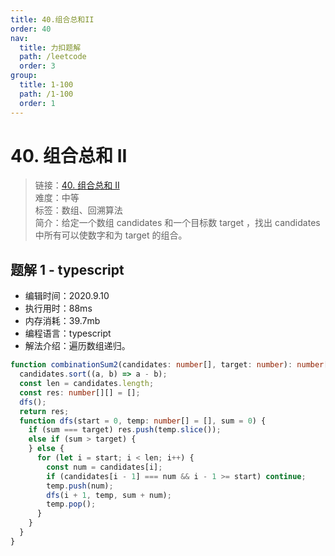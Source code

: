 ```yaml
---
title: 40.组合总和II
order: 40
nav:
  title: 力扣题解
  path: /leetcode
  order: 3
group:
  title: 1-100
  path: /1-100
  order: 1
---
```


# 40. 组合总和 II

> 链接：[40. 组合总和 II](https://leetcode-cn.com/problems/combination-sum-ii/)  
> 难度：中等  
> 标签：数组、回溯算法  
> 简介：给定一个数组 candidates 和一个目标数 target ，找出 candidates 中所有可以使数字和为 target 的组合。

## 题解 1 - typescript

- 编辑时间：2020.9.10
- 执行用时：88ms
- 内存消耗：39.7mb
- 编程语言：typescript
- 解法介绍：遍历数组递归。

```typescript
function combinationSum2(candidates: number[], target: number): number[][] {
  candidates.sort((a, b) => a - b);
  const len = candidates.length;
  const res: number[][] = [];
  dfs();
  return res;
  function dfs(start = 0, temp: number[] = [], sum = 0) {
    if (sum === target) res.push(temp.slice());
    else if (sum > target) {
    } else {
      for (let i = start; i < len; i++) {
        const num = candidates[i];
        if (candidates[i - 1] === num && i - 1 >= start) continue;
        temp.push(num);
        dfs(i + 1, temp, sum + num);
        temp.pop();
      }
    }
  }
}
```
